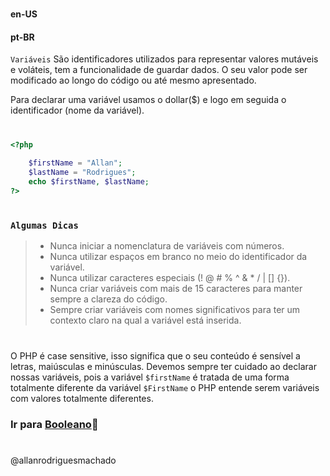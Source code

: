 #                

#### en-US


#### pt-BR
`Variáveis` São identificadores utilizados para representar valores mutáveis e voláteis, tem a funcionalidade de guardar dados.
O seu valor pode ser modificado ao longo do código ou até mesmo apresentado.

Para declarar uma variável usamos o dollar($) e logo em seguida o identificador (nome da variável).

#

```php
<?php
    
    $firstName = "Allan";
    $lastName = "Rodrigues";
    echo $firstName, $lastName;
?>
```
#

### `Algumas Dicas`

> * Nunca iniciar a nomenclatura de variáveis com números.
> * Nunca utilizar espaços em branco no meio do identificador da variável.
> * Nunca utilizar caracteres especiais (! @ # % ^ & * / | [] {}).
> * Nunca criar variáveis com mais de 15 caracteres para manter sempre a clareza do código.
> * Sempre criar variáveis com nomes significativos para ter um contexto claro na qual a variável está inserida. 


#

O PHP é case sensitive, isso significa que o seu conteúdo é sensível a letras, maiúsculas e minúsculas. Devemos sempre 
ter cuidado ao declarar nossas variáveis, pois a variável `$firstName` é tratada de uma forma totalmente diferente da 
variável `$FirstName` o PHP entende serem variáveis com valores totalmente diferentes.

### Ir para [Booleano](Booleano)🚀

#

@allanrodriguesmachado
